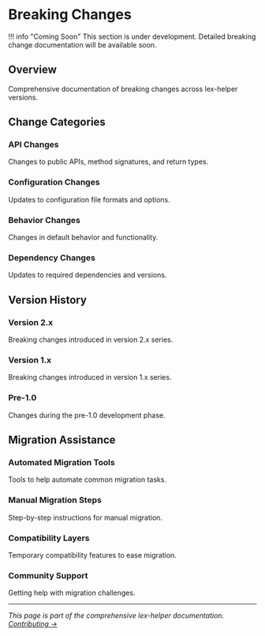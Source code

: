 # Breaking Changes

!!! info "Coming Soon"
    This section is under development. Detailed breaking change documentation will be available soon.

## Overview

Comprehensive documentation of breaking changes across lex-helper versions.

## Change Categories

### API Changes
Changes to public APIs, method signatures, and return types.

### Configuration Changes
Updates to configuration file formats and options.

### Behavior Changes
Changes in default behavior and functionality.

### Dependency Changes
Updates to required dependencies and versions.

## Version History

### Version 2.x
Breaking changes introduced in version 2.x series.

### Version 1.x
Breaking changes introduced in version 1.x series.

### Pre-1.0
Changes during the pre-1.0 development phase.

## Migration Assistance

### Automated Migration Tools
Tools to help automate common migration tasks.

### Manual Migration Steps
Step-by-step instructions for manual migration.

### Compatibility Layers
Temporary compatibility features to ease migration.

### Community Support
Getting help with migration challenges.

---

*This page is part of the comprehensive lex-helper documentation. [Contributing →](../CONTRIBUTING.md)*
